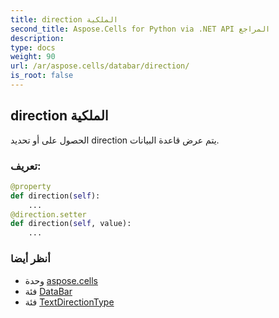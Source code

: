 ```yaml
---
title: direction الملكية
second_title: Aspose.Cells for Python via .NET API المراجع
description:
type: docs
weight: 90
url: /ar/aspose.cells/databar/direction/
is_root: false
---
```

##  direction الملكية

الحصول على أو تحديد direction يتم عرض قاعدة البيانات.
###  تعريف:
```python
@property
def direction(self):
    ...
@direction.setter
def direction(self, value):
    ...
```

###  أنظر أيضا
* وحدة [aspose.cells](../../)
* فئة [DataBar](/cells/python-net/ar/aspose.cells/databar)
* فئة [TextDirectionType](/cells/python-net/ar/aspose.cells/textdirectiontype)
